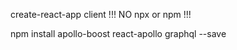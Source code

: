 create-react-app client                   !!!  NO npx or npm   !!!

npm install apollo-boost react-apollo graphql --save